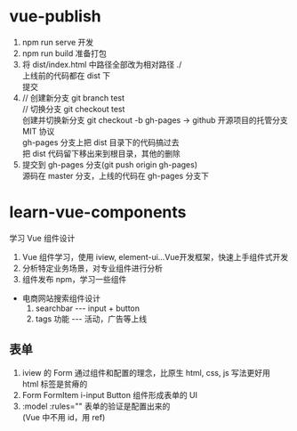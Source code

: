 # vue-publish

1. npm run serve 开发
2. npm run build 准备打包
3. 将 dist/index.html 中路径全部改为相对路径 ./  
   上线前的代码都在 dist 下  
   提交  
4. // 创建新分支 git branch test  
   // 切换分支 git checkout test  
   创建并切换新分支 git checkout -b gh-pages  -> github 开源项目的托管分支 MIT 协议  
   gh-pages 分支上把 dist 目录下的代码搞过去  
   把 dist 代码留下移出来到根目录，其他的删除  
5. 提交到 gh-pages 分支(git push origin gh-pages)  
   源码在 master 分支，上线的代码在 gh-pages 分支下  

# learn-vue-components  

学习 Vue 组件设计  

1. Vue 组件学习，使用 iview, element-ui...Vue开发框架，快速上手组件式开发  
2. 分析特定业务场景，对专业组件进行分析  
3. 组件发布 npm，学习一些组件  

- 电商网站搜索组件设计  
  1. searchbar --- input + button  
  2. tags 功能 --- 活动，广告等上线  
  
<search />  

## 表单  
1. iview 的 Form 通过组件和配置的理念，比原生 html, css, js 写法更好用  
   html 标签是贫瘠的
2. Form FormItem i-input Button 组件形成表单的 UI  
3. :model :rules="" 表单的验证是配置出来的  
(Vue 中不用 id，用 ref)
